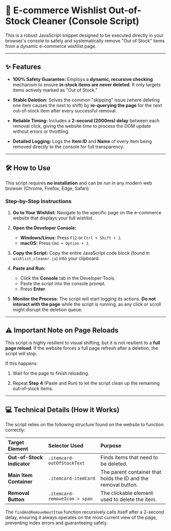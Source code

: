 # 🛒 E-commerce Wishlist Out-of-Stock Cleaner (Console Script)

This is a robust JavaScript snippet designed to be executed directly in your browser's console to safely and systematically remove "Out of Stock" items from a dynamic e-commerce wishlist page.

---

## ✨ Features

* **100% Safety Guarantee:** Employs a **dynamic, recursive checking** mechanism to ensure **in-stock items are never deleted**. It only targets items actively marked as "Out of Stock."

* **Stable Deletion:** Solves the common "skipping" issue (where deleting one item causes the next to shift) by **re-querying the page** for the next out-of-stock item after every successful removal.

* **Reliable Timing:** Includes a **2-second (2000ms) delay** between each removal click, giving the website time to process the DOM update without errors or throttling.

* **Detailed Logging:** Logs the **Item ID** and **Name** of every item being removed directly to the console for full transparency.

---

## 🛠️ How to Use

This script requires **no installation** and can be run in any modern web browser (Chrome, Firefox, Edge, Safari).

### Step-by-Step Instructions

1.  **Go to Your Wishlist:** Navigate to the specific page on the e-commerce website that displays your full wishlist.

2.  **Open the Developer Console:**
    * **Windows/Linux:** Press `F12` or `Ctrl + Shift + J`.
    * **macOS:** Press `Cmd + Option + J`.

3.  **Copy the Script:** Copy the entire JavaScript code block (found in `wishlist_cleaner.js`) into your clipboard.

4.  **Paste and Run:**
    * Click the **Console** tab in the Developer Tools.
    * Paste the script into the console prompt.
    * Press **Enter**.

5.  **Monitor the Process:** The script will start logging its actions. **Do not interact with the page** while the script is running, as any click or scroll might disrupt the deletion queue.

---

## ⚠️ Important Note on Page Reloads

This script is highly resilient to visual shifting, but it is not resilient to a **full page reload**. If the website forces a full page refresh after a deletion, the script will stop.

If this happens:

1.  Wait for the page to finish reloading.

2.  Repeat **Step 4** (Paste and Run) to let the script clean up the remaining out-of-stock items.

---

## 💻 Technical Details (How it Works)

The script relies on the following structure found on the website to function correctly:

| **Target Element** | **Selector Used** | **Purpose** | 
| :--- | :--- | :--- | 
| **Out-of-Stock Indicator** | `.itemcard-outOfStockText` | Finds items that need to be deleted. | 
| **Main Item Container** | `.itemcard-itemCard` | The parent container that holds the ID and the removal button. | 
| **Removal Button** | `.itemcard-removeIcon > span` | The clickable element used to delete the item. | 

The `findAndRemoveNextItem` function recursively calls itself after a 2-second delay, ensuring it always operates on the most current view of the page, preventing index errors and guaranteeing safety.
